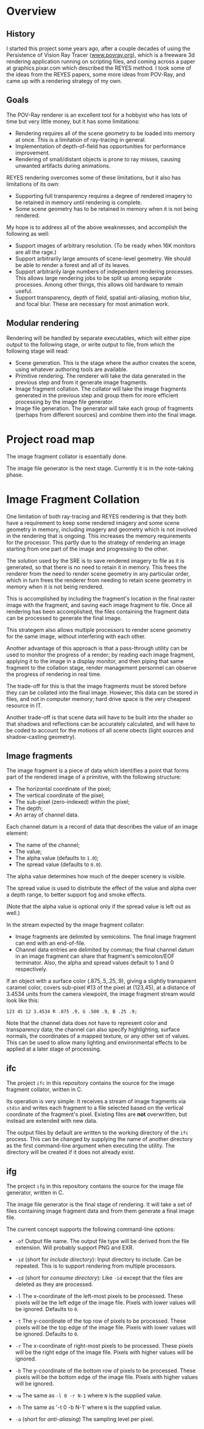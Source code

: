 # Overview

## History

I started this project some years ago, after a couple decades of using the Persistence of Vision Ray Tracer (www.povray.org), which is a freeware 3d rendering application running on scripting files, and coming across a paper at graphics.pixar.com which described the REYES method. I took some of the ideas from the REYES papers, some more ideas from POV-Ray, and came up with a rendering strategy of my own.

## Goals

The POV-Ray renderer is an excellent tool for a hobbyist who has lots of time but very little money, but it has some limitations:

* Rendering requires all of the scene geometry to be loaded into memory at once. This is a limitation of ray-tracing in general.
* Implementation of depth-of-field has opportunities for performance improvement.
* Rendering of small/distant objects is prone to ray misses, causing unwanted artifacts during animations.

REYES rendering overcomes some of these limitations, but it also has limitations of its own:

* Supporting full transparency requires a degree of rendered imagery to be retained in memory until rendering is complete.
* Some scene geometry has to be retained in memory when it is not being rendered.

My hope is to address all of the above weaknesses, and accomplish the following as well:

* Support images of arbitrary resolution. (To be ready when 16K monitors are all the rage.)
* Support arbitrarily large amounts of scene-level geometry. We should be able to render a forest and all of its leaves.
* Support arbitrarily large numbers of independent rendering processes. This allows large rendering jobs to be split up among separate processes. Among other things, this allows old hardware to remain useful.
* Support transparency, depth of field, spatial anti-aliasing, motion blur, and focal blur. These are necessary for most animation work.

## Modular rendering

Rendering will be handled by separate executables, which will either pipe output to the following stage, or write output to file, from which the following stage will read:

* Scene generation. This is the stage where the author creates the scene, using whatever authoring tools are available.
* Primitive rendering. The renderer will take the data generated in the previous step and from it generate image fragments.
* Image fragment collation. The collator will take the image fragments generated in the previous step and group them for more efficient processing by the image file generator.
* Image file generation. The generator will take each group of fragments (perhaps from different sources) and combine them into the final image.

# Project road map

The image fragment collator is essentially done.

The image file generator is the next stage. Currently it is in the note-taking phase.

# Image Fragment Collation

One limitation of both ray-tracing and REYES rendering is that they both have a requirement to keep some rendered imagery and some scene geometry in memory, including imagery and geometry which is not involved in the rendering that is ongoing. This increases the memory requirements for the processor. This partly due to the strategy of rendering an image starting from one part of the image and progressing to the other.

The solution used by the SRE is to save rendered imagery to file as it is generated, so that there is no need to retain it in memory. This frees the renderer from the need to render scene geometry in any particular order, which in turn frees the renderer from needing to retain scene geometry in memory when it is not being rendered.

This is accomplished by including the fragment's location in the final raster image with the fragment, and saving each image fragment to file. Once all rendering has been accomplished, the files containing the fragment data can be processed to generate the final image.

This strategem also allows multiple processors to render scene geometry for the same image, without interfering with each other.

Another advantage of this approach is that a pass-through utility can be used to monitor the progress of a render; by reading each image fragment, applying it to the image in a display monitor, and then piping that same fragment to the collation stage, render management personnel can observe the progress of rendering in real time.

The trade-off for this is that the image fragments must be stored before they can be collated into the final image. However, this data can be stored in files, and not in computer memory; hard drive space is the very cheapest resource in IT.

Another trade-off is that scene data will have to be built into the shader so that shadows and reflections can be accurately calculated, and will have to be coded to account for the motions of all scene obects (light sources and shadow-casting geometry).

## Image fragments

The image fragment is a piece of data which identifies a point that forms part of the rendered image of a primitive, with the following structure:

* The horizontal coordinate of the pixel;
* The vertical coordinate of the pixel;
* The sub-pixel (zero-indexed) within the pixel;
* The depth;
* An array of channel data.

Each channel datum is a record of data that describes the value of an image element:

* The name of the channel;
* The value;
* The alpha value (defaults to `1.0`);
* The spread value (defaults to `0.0`).

The alpha value determines how much of the deeper scenery is visible.

The spread value is used to distribute the effect of the value and alpha over a depth range, to better support fog and smoke effects.

(Note that the alpha value is optional only if the spread value is left out as well.)

In the stream expected by the image fragment collator:

* Image fragments are delimited by semicolons. The final image fragment can end with an end-of-file.
* Channel data entries are delimited by commas; the final channel datum in an image fragment can share that fragment's semicolon/EOF terminator. Also, the alpha and spread values default to 1 and 0 respectively.

If an object with a surface color (.875,.5,.25,.9), giving a slightly transparent caramel color, covers sub-pixel #13 of the pixel at (123,45), at a distance of 3.4534 units from the camera viewpoint, the image fragment stream would look like this:

`123 45 12 3.4534 R .875 .9, G .500 .9, B .25 .9;`

Note that the channel data does not have to represent color and transparency data; the channel can also specify highlighting, surface normals, the coordinates of a mapped texture, or any other set of values. This can be used to allow many lighting and environmental effects to be applied at a later stage of processing.

## ifc

The project `ifc` in this repository contains the source for the image fragment collator, written in C.

Its operation is very simple: It receives a stream of image fragments via `stdin` and writes each fragment to a file selected based on the vertical coordinate of the fragment's pixel. Existing files are **not** overwritten, but instead are extended with new data.

The output files by default are written to the working directory of the `ifc` process. This can be changed by supplying the name of another directory as the first command-line argument when executing the utility. The directory will be created if it does not already exist.

## ifg

The project `ifg` in this repository contains the source for the image file generator, written in C.

The image file generator is the final stage of rendering. It will take a set of files containing image fragment data and from them generate a final image file.

The current concept supports the following command-line options:

* `-of` Output file name. The output file type will be derived from the file extension. Will probably support PNG and EXR.

* `-id` (short for *include directory*): Input directory to include. Can be repeated. This is to support rendering from multiple processors.

* `-cd` (short for *consume directory*): Like `-id` except that the files are deleted as they are processed.

* `-l` The x-coordinate of the left-most pixels to be processed. These pixels will be the left edge of the image file. Pixels with lower values will be ignored. Defaults to `0`.

* `-t` The y-coordinate of the top row of pixels to be processed. These pixels will be the top edge of the image file. Pixels with lower values will be ignored. Defaults to `0`.

* `-r` The x-coordinate of right-most pixels to be processed. These pixels will be the right edge of the image file. Pixels with higher values will be ignored.

* `-b` The y-coordinate of the bottom row of pixels to be processed. These pixels will be the bottom edge of the image file. Pixels with higher values will be ignored.

* `-w` The same as `-l 0 -r N-1` where `N` is the supplied value.

* `-h` The same as '-t 0 -b N-1' where `N` is the supplied value.

* `-a` (short for *anti-aliasing*) The sampling level per pixel.

